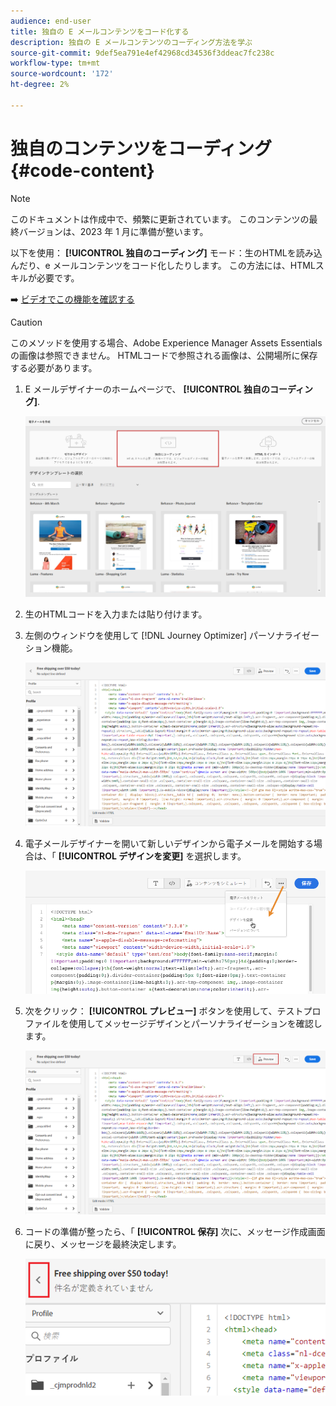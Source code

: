 ```yaml
---
audience: end-user
title: 独自の E メールコンテンツをコード化する
description: 独自の E メールコンテンツのコーディング方法を学ぶ
source-git-commit: 9def5ea791e4ef42968cd34536f3ddeac7fc238c
workflow-type: tm+mt
source-wordcount: '172'
ht-degree: 2%

---
```



# 独自のコンテンツをコーディング {#code-content}

>[!NOTE]
>
>このドキュメントは作成中で、頻繁に更新されています。 このコンテンツの最終バージョンは、2023 年 1 月に準備が整います。

以下を使用： **[!UICONTROL 独自のコーディング]** モード：生のHTMLを読み込んだり、e メールコンテンツをコード化したりします。 この方法には、HTMLスキルが必要です。

➡️ [ビデオでこの機能を確認する](#video)

>[!CAUTION]
>
> このメソッドを使用する場合、Adobe Experience Manager Assets Essentialsの画像は参照できません。 HTMLコードで参照される画像は、公開場所に保存する必要があります。

1. E メールデザイナーのホームページで、 **[!UICONTROL 独自のコーディング]**.

   ![](assets/code-your-own.png)

1. 生のHTMLコードを入力または貼り付けます。

1. 左側のウィンドウを使用して [!DNL Journey Optimizer] パーソナライゼーション機能。

   ![](assets/code-editor.png)

1. 電子メールデザイナーを開いて新しいデザインから電子メールを開始する場合は、「 **[!UICONTROL デザインを変更]** を選択します。

   ![](assets/code-editor-change-design.png)

1. 次をクリック： **[!UICONTROL プレビュー]** ボタンを使用して、テストプロファイルを使用してメッセージデザインとパーソナライゼーションを確認します。

   ![](assets/code-editor-preview.png)

1. コードの準備が整ったら、「 **[!UICONTROL 保存]** 次に、メッセージ作成画面に戻り、メッセージを最終決定します。

   ![](assets/code-editor-save.png)
